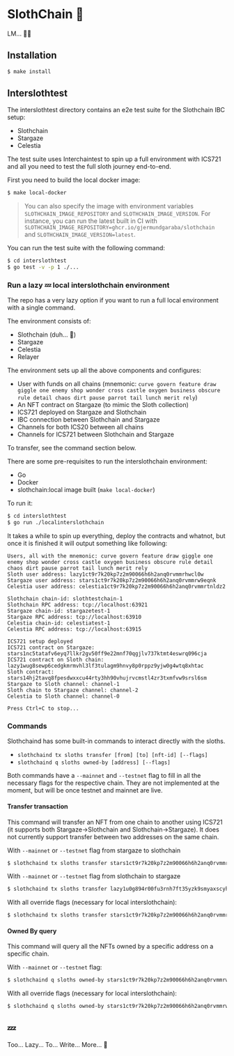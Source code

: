 # SlothChain 🦥

LM... 🦥💤

## Installation

```bash
$ make install
```

## Interslothtest

The interslothtest directory contains an e2e test suite for the Slothchain IBC setup:
- Slothchain
- Stargaze
- Celestia

The test suite uses Interchaintest to spin up a full environment with ICS721 and all you need to test the full
sloth journey end-to-end.

First you need to build the local docker image:
```bash
$ make local-docker
```

> You can also specify the image with environment variables `SLOTHCHAIN_IMAGE_REPOSITORY` and `SLOTHCHAIN_IMAGE_VERSION`.
> For instance, you can run the latest built in CI with `SLOTHCHAIN_IMAGE_REPOSITORY=ghcr.io/gjermundgaraba/slothchain` and `SLOTHCHAIN_IMAGE_VERSION=latest`.

You can run the test suite with the following command:
```bash
$ cd interslothtest
$ go test -v -p 1 ./...
```

### Run a lazy 💤 local interslothchain environment

The repo has a very lazy option if you want to run a full local environment with a single command.

The environment consists of:
- Slothchain (duh... 🦥)
- Stargaze
- Celestia
- Relayer

The environment sets up all the above components and configures:
- User with funds on all chains (mnemonic: `curve govern feature draw giggle one enemy shop wonder cross castle oxygen business obscure rule detail chaos dirt pause parrot tail lunch merit rely`)
- An NFT contract on Stargaze (to mimic the Sloth collection)
- ICS721 deployed on Stargaze and Slothchain
- IBC connection between Slothchain and Stargaze
- Channels for both ICS20 between all chains
- Channels for ICS721 between Slothchain and Stargaze

To transfer, see the command section below.

There are some pre-requisites to run the interslothchain environment:
- Go
- Docker
- slothchain:local image built (`make local-docker`)

To run it:
```bash
$ cd interslothtest
$ go run ./localinterslothchain
```

It takes a while to spin up everything, deploy the contracts and whatnot, but once it is finished it will output something like following:
```shell
Users, all with the mnemonic: curve govern feature draw giggle one enemy shop wonder cross castle oxygen business obscure rule detail chaos dirt pause parrot tail lunch merit rely
Sloth user address: lazy1ct9r7k20kp7z2m90066h6h2anq0rvmmrhwcl0w
Stargaze user address: stars1ct9r7k20kp7z2m90066h6h2anq0rvmmrw9eqnk
Celestia user address: celestia1ct9r7k20kp7z2m90066h6h2anq0rvmmrtnldz2

Slothchain chain-id: slothtestchain-1
Slothchain RPC address: tcp://localhost:63921
Stargaze chain-id: stargazetest-1
Stargaze RPC address: tcp://localhost:63910
Celestia chain-id: celestiatest-1
Celestia RPC address: tcp://localhost:63915

ICS721 setup deployed
ICS721 contract on Stargaze: stars1nc5tatafv6eyq7llkr2gv50ff9e22mnf70qgjlv737ktmt4eswrq096cja
ICS721 contract on Sloth chain: lazy1wug8sewp6cedgkmrmvhl3lf3tulagm9hnvy8p0rppz9yjw0g4wtq8xhtac
Sloth contract: stars14hj2tavq8fpesdwxxcu44rty3hh90vhujrvcmstl4zr3txmfvw9srsl6sm
Stargaze to Sloth channel: channel-1
Sloth chain to Stargaze channel: channel-2
Celestia to Sloth channel: channel-0

Press Ctrl+C to stop...
```

### Commands

Slothchaind has some built-in commands to interact directly with the sloths.
- `slothchaind tx sloths transfer [from] [to] [nft-id] [--flags]`
- `slothchaind q sloths owned-by [address] [--flags]`

Both commands have a `--mainnet` and `--testnet` flag to fill in all the necessary flags for the respective chain.
They are not implemented at the moment, but will be once testnet and mainnet are live.

#### Transfer transaction

This command will transfer an NFT from one chain to another using ICS721 (it supports both Stargaze->Slothchain and Slothchain->Stargaze).
It does not currently support transfer between two addresses on the same chain.

With `--mainnet` or `--testnet` flag from stargaze to slothchain
```bash
$ slothchaind tx sloths transfer stars1ct9r7k20kp7z2m90066h6h2anq0rvmmrw9eqnk lazy1u0g894r00fu3rnh7ft35yzk9smyaxscyhax3vs 1 --testnet
```

With `--mainnet` or `--testnet` flag from slothchain to stargaze
```bash
$ slothchaind tx sloths transfer lazy1u0g894r00fu3rnh7ft35yzk9smyaxscyhax3vs stars1ct9r7k20kp7z2m90066h6h2anq0rvmmrw9eqnk 1 --testnet 
```

With all override flags (necessary for local interslothchain):
```bash
$ slothchaind tx sloths transfer stars1ct9r7k20kp7z2m90066h6h2anq0rvmmrw9eqnk lazy1ct9r7k20kp7z2m90066h6h2anq0rvmmrhwcl0w 1 --node tcp://localhost:57023 --chain-id stargazetest-1 --nft-contract stars14hj2tavq8fpesdwxxcu44rty3hh90vhujrvcmstl4zr3txmfvw9srsl6sm --ics721-contract stars1nc5tatafv6eyq7llkr2gv50ff9e22mnf70qgjlv737ktmt4eswrq096cja --ics721-channel channel-1 --gas auto --gas-adjustment 1.5 --keyring-backend test
```

#### Owned By query

This command will query all the NFTs owned by a specific address on a specific chain.

With `--mainnet` or `--testnet` flag:
```bash
$ slothchaind q sloths owned-by stars1ct9r7k20kp7z2m90066h6h2anq0rvmmrw9eqnk --testnet
```

With all override flags (necessary for local interslothchain):
```bash
$ slothchaind q sloths owned-by stars1ct9r7k20kp7z2m90066h6h2anq0rvmmrw9eqnk --node tcp://localhost:57023 --nft-contract stars14hj2tavq8fpesdwxxcu44rty3hh90vhujrvcmstl4zr3txmfvw9srsl6sm
```
## 💤
Too... Lazy... To... Write... More... 🦥

